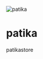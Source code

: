 ![patika](https://user-images.githubusercontent.com/23321772/209766745-4152a7d2-f1c3-4994-99f5-91988ed488d1.jpg)
# patika
patikastore
